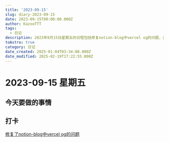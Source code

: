 ```yaml
---
title: '2023-09-15'
slug: diary-2023-09-15
date: 2023-09-15T00:00:00.000Z
author: KazooTTT
tags:
  - 日记
description: 2023年9月15日星期五的日程包括修复notion-blog中vercel og的问题，并进行打卡记录。
toAstro: true
category: 日记
date_created: 2025-01-04T03:34:08.000Z
date_modified: 2025-02-19T17:22:55.000Z
---
```


# 2023-09-15 星期五

<!-- start of weread -->
<!-- end of weread -->

## 今天要做的事情

## 打卡

[修复了notion-blog中vercel og的问题](/notes/fixed-issue-with-vercel-og-in-notion-blog)
